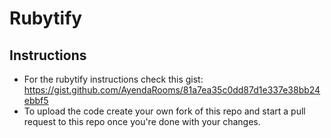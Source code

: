 # Rubytify

## Instructions

- For the rubytify instructions check this gist: https://gist.github.com/AyendaRooms/81a7ea35c0dd87d1e337e38bb24ebbf5
- To upload the code create your own fork of this repo and start a pull request to this repo once you're done with your changes.
